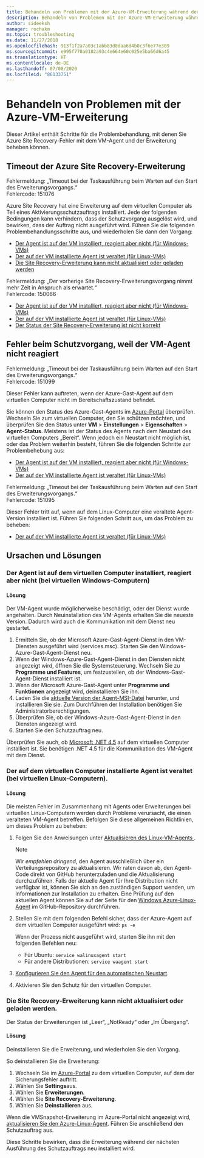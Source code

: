 ```yaml
---
title: Behandeln von Problemen mit der Azure-VM-Erweiterung während der Notfallwiederherstellung mit Azure Site Recovery
description: Behandeln von Problemen mit der Azure-VM-Erweiterung während der Notfallwiederherstellung mit Azure Site Recovery
author: sideeksh
manager: rochakm
ms.topic: troubleshooting
ms.date: 11/27/2018
ms.openlocfilehash: 913f1f2a7a03c1abb83d8daa6d4b0c3f6e77e309
ms.sourcegitcommit: e995f770a0182a93c4e664e60c025e5ba66d6a45
ms.translationtype: HT
ms.contentlocale: de-DE
ms.lasthandoff: 07/08/2020
ms.locfileid: "86133751"
---
```

# <a name="troubleshoot-azure-vm-extension-issues"></a>Behandeln von Problemen mit der Azure-VM-Erweiterung

Dieser Artikel enthält Schritte für die Problembehandlung, mit denen Sie Azure Site Recovery-Fehler mit dem VM-Agent und der Erweiterung beheben können.


## <a name="azure-site-recovery-extension-time-out"></a>Timeout der Azure Site Recovery-Erweiterung  

Fehlermeldung: „Timeout bei der Taskausführung beim Warten auf den Start des Erweiterungsvorgangs.“<br>
Fehlercode: 151076

 Azure Site Recovery hat eine Erweiterung auf dem virtuellen Computer als Teil eines Aktivierungsschutzauftrags installiert. Jede der folgenden Bedingungen kann verhindern, dass der Schutzvorgang ausgelöst wird, und bewirken, dass der Auftrag nicht ausgeführt wird. Führen Sie die folgenden Problembehandlungsschritte aus, und wiederholen Sie dann den Vorgang:

- [Der Agent ist auf der VM installiert, reagiert aber nicht (für Windows-VMs)](#the-agent-installed-in-the-vm-but-unresponsive-for-windows-vms)
- [Der auf der VM installierte Agent ist veraltet (für Linux-VMs)](#the-agent-installed-in-the-vm-is-out-of-date-for-linux-vms)
- [Die Site Recovery-Erweiterung kann nicht aktualisiert oder geladen werden](#the-site-recovery-extension-fails-to-update-or-load)

Fehlermeldung: „Der vorherige Site Recovery-Erweiterungsvorgang nimmt mehr Zeit in Anspruch als erwartet.“<br>
Fehlercode: 150066

- [Der Agent ist auf der VM installiert, reagiert aber nicht (für Windows-VMs)](#the-agent-installed-in-the-vm-but-unresponsive-for-windows-vms)
- [Der auf der VM installierte Agent ist veraltet (für Linux-VMs)](#the-agent-installed-in-the-vm-is-out-of-date-for-linux-vms)
- [Der Status der Site Recovery-Erweiterung ist nicht korrekt](#the-site-recovery-extension-fails-to-update-or-load)

## <a name="protection-fails-because-the-vm-agent-is-unresponsive"></a>Fehler beim Schutzvorgang, weil der VM-Agent nicht reagiert

Fehlermeldung: „Timeout bei der Taskausführung beim Warten auf den Start des Erweiterungsvorgangs.“<br>
Fehlercode: 151099

Dieser Fehler kann auftreten, wenn der Azure-Gast-Agent auf dem virtuellen Computer nicht im Bereitschaftszustand befindet.

Sie können den Status des Azure-Gast-Agents im [Azure-Portal](https://portal.azure.com/) überprüfen. Wechseln Sie zum virtuellen Computer, den Sie schützen möchten, und überprüfen Sie den Status unter **VM** > **Einstellungen** > **Eigenschaften** > **Agent-Status**. Meistens ist der Status des Agents nach dem Neustart des virtuellen Computers „Bereit“. Wenn jedoch ein Neustart nicht möglich ist, oder das Problem weiterhin besteht, führen Sie die folgenden Schritte zur Problembehebung aus:

- [Der Agent ist auf der VM installiert, reagiert aber nicht (für Windows-VMs)](#the-agent-installed-in-the-vm-but-unresponsive-for-windows-vms)
- [Der auf der VM installierte Agent ist veraltet (für Linux-VMs)](#the-agent-installed-in-the-vm-is-out-of-date-for-linux-vms)


Fehlermeldung: „Timeout bei der Taskausführung beim Warten auf den Start des Erweiterungsvorgangs.“<br>
Fehlercode: 151095

Dieser Fehler tritt auf, wenn auf dem Linux-Computer eine veraltete Agent-Version installiert ist. Führen Sie folgenden Schritt aus, um das Problem zu beheben:

- [Der auf der VM installierte Agent ist veraltet (für Linux-VMs)](#the-agent-installed-in-the-vm-is-out-of-date-for-linux-vms)  

## <a name="causes-and-solutions"></a>Ursachen und Lösungen

### <a name="the-agent-is-installed-in-the-vm-but-its-unresponsive-for-windows-vms"></a><a name="the-agent-installed-in-the-vm-but-unresponsive-for-windows-vms"></a>Der Agent ist auf dem virtuellen Computer installiert, reagiert aber nicht (bei virtuellen Windows-Computern)

#### <a name="solution"></a>Lösung
Der VM-Agent wurde möglicherweise beschädigt, oder der Dienst wurde angehalten. Durch Neuinstallation des VM-Agents erhalten Sie die neueste Version. Dadurch wird auch die Kommunikation mit dem Dienst neu gestartet.

1. Ermitteln Sie, ob der Microsoft Azure-Gast-Agent-Dienst in den VM-Diensten ausgeführt wird (services.msc). Starten Sie den Windows-Azure-Gast-Agent-Dienst neu.    
1. Wenn der Windows-Azure-Gast-Agent-Dienst in den Diensten nicht angezeigt wird, öffnen Sie die Systemsteuerung. Wechseln Sie zu **Programme und Features**, um festzustellen, ob der Windows-Gast-Agent-Dienst installiert ist.
1. Wenn der Microsoft Azure-Gast-Agent unter **Programme und Funktionen** angezeigt wird, deinstallieren Sie ihn.
1. Laden Sie die [aktuelle Version der Agent-MSI-Datei](https://go.microsoft.com/fwlink/?LinkID=394789&clcid=0x409) herunter, und installieren Sie sie. Zum Durchführen der Installation benötigen Sie Administratorberechtigungen.
1. Überprüfen Sie, ob der Windows-Azure-Gast-Agent-Dienst in den Diensten angezeigt wird.
1. Starten Sie den Schutzauftrag neu.

Überprüfen Sie auch, ob [Microsoft .NET 4.5](/dotnet/framework/migration-guide/how-to-determine-which-versions-are-installed) auf dem virtuellen Computer installiert ist. Sie benötigen .NET 4.5 für die Kommunikation des VM-Agent mit dem Dienst.

### <a name="the-agent-installed-in-the-vm-is-out-of-date-for-linux-vms"></a>Der auf dem virtuellen Computer installierte Agent ist veraltet (bei virtuellen Linux-Computern).

#### <a name="solution"></a>Lösung
Die meisten Fehler im Zusammenhang mit Agents oder Erweiterungen bei virtuellen Linux-Computern werden durch Probleme verursacht, die einen veralteten VM-Agent betreffen. Befolgen Sie diese allgemeinen Richtlinien, um dieses Problem zu beheben:

1. Folgen Sie den Anweisungen unter [Aktualisieren des Linux-VM-Agents ](../virtual-machines/extensions/update-linux-agent.md).

   > [!NOTE]
   > Wir *empfehlen dringend*, den Agent ausschließlich über ein Verteilungsrepository zu aktualisieren. Wir raten davon ab, den Agent-Code direkt von GitHub herunterzuladen und die Aktualisierung durchzuführen. Falls der aktuelle Agent für Ihre Distribution nicht verfügbar ist, können Sie sich an den zuständigen Support wenden, um Informationen zur Installation zu erhalten. Eine Prüfung auf den aktuellen Agent können Sie auf der Seite für den [Windows Azure-Linux-Agent](https://github.com/Azure/WALinuxAgent/releases) im GitHub-Repository durchführen.

1. Stellen Sie mit dem folgenden Befehl sicher, dass der Azure-Agent auf dem virtuellen Computer ausgeführt wird: `ps -e`

   Wenn der Prozess nicht ausgeführt wird, starten Sie ihn mit den folgenden Befehlen neu:

   - Für Ubuntu: `service walinuxagent start`
   - Für andere Distributionen: `service waagent start`

1. [Konfigurieren Sie den Agent für den automatischen Neustart](https://github.com/Azure/WALinuxAgent/wiki/Known-Issues#mitigate_agent_crash).
1. Aktivieren Sie den Schutz für den virtuellen Computer.

### <a name="the-site-recovery-extension-fails-to-update-or-load"></a>Die Site Recovery-Erweiterung kann nicht aktualisiert oder geladen werden.

Der Status der Erweiterungen ist „Leer“, „NotReady“ oder „Im Übergang“.

#### <a name="solution"></a>Lösung

Deinstallieren Sie die Erweiterung, und wiederholen Sie den Vorgang.

So deinstallieren Sie die Erweiterung:

1. Wechseln Sie im [Azure-Portal](https://portal.azure.com/) zu dem virtuellen Computer, auf dem der Sicherungsfehler auftritt.
1. Wählen Sie **Settings**aus.
1. Wählen Sie **Erweiterungen**.
1. Wählen Sie **Site Recovery-Erweiterung**.
1. Wählen Sie **Deinstallieren** aus.

Wenn die VMSnapshot-Erweiterung im Azure-Portal nicht angezeigt wird, [aktualisieren Sie den Azure-Linux-Agent](../virtual-machines/extensions/update-linux-agent.md). Führen Sie anschließend den Schutzauftrag aus.

Diese Schritte bewirken, dass die Erweiterung während der nächsten Ausführung des Schutzauftrags neu installiert wird.
